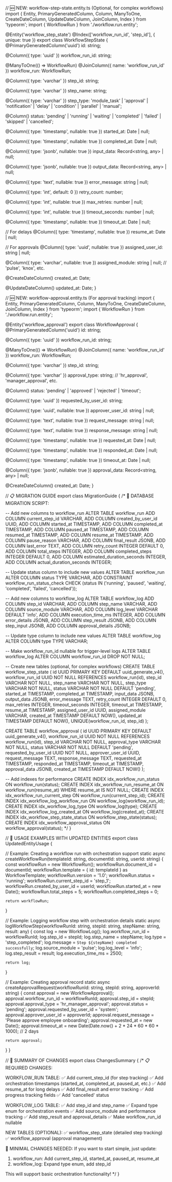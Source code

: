 // 🆕 NEW: workflow-step-state.entity.ts (Optional, for complex workflows)
import { Entity, PrimaryGeneratedColumn, Column, ManyToOne, CreateDateColumn, UpdateDateColumn, JoinColumn, Index } from 'typeorm';
import { WorkflowRun } from './workflow.run.entity';

@Entity('workflow_step_state')
@Index(['workflow_run_id', 'step_id'], { unique: true })
export class WorkflowStepState {
  @PrimaryGeneratedColumn('uuid')
  id: string;

  @Column({ type: 'uuid' })
  workflow_run_id: string;

  @ManyToOne(() => WorkflowRun)
  @JoinColumn({ name: 'workflow_run_id' })
  workflow_run: WorkflowRun;

  @Column({ type: 'varchar' })
  step_id: string;

  @Column({ type: 'varchar' })
  step_name: string;

  @Column({ type: 'varchar' })
  step_type: 'module_task' | 'approval' | 'notification' | 'delay' | 'condition' | 'parallel' | 'manual';

  @Column()
  status: 'pending' | 'running' | 'waiting' | 'completed' | 'failed' | 'skipped' | 'cancelled';

  @Column({ type: 'timestamp', nullable: true })
  started_at: Date | null;

  @Column({ type: 'timestamp', nullable: true })
  completed_at: Date | null;

  @Column({ type: 'jsonb', nullable: true })
  input_data: Record<string, any> | null;

  @Column({ type: 'jsonb', nullable: true })
  output_data: Record<string, any> | null;

  @Column({ type: 'text', nullable: true })
  error_message: string | null;

  @Column({ type: 'int', default: 0 })
  retry_count: number;

  @Column({ type: 'int', nullable: true })
  max_retries: number | null;

  @Column({ type: 'int', nullable: true })
  timeout_seconds: number | null;

  @Column({ type: 'timestamp', nullable: true })
  timeout_at: Date | null;

  // For delays
  @Column({ type: 'timestamp', nullable: true })
  resume_at: Date | null;

  // For approvals
  @Column({ type: 'uuid', nullable: true })
  assigned_user_id: string | null;

  @Column({ type: 'varchar', nullable: true })
  assigned_module: string | null; // 'pulse', 'knox', etc.

  @CreateDateColumn()
  created_at: Date;

  @UpdateDateColumn()
  updated_at: Date;
}

// 🆕 NEW: workflow-approval.entity.ts (For approval tracking)
import { Entity, PrimaryGeneratedColumn, Column, ManyToOne, CreateDateColumn, JoinColumn, Index } from 'typeorm';
import { WorkflowRun } from './workflow.run.entity';

@Entity('workflow_approval')
export class WorkflowApproval {
  @PrimaryGeneratedColumn('uuid')
  id: string;

  @Column({ type: 'uuid' })
  workflow_run_id: string;

  @ManyToOne(() => WorkflowRun)
  @JoinColumn({ name: 'workflow_run_id' })
  workflow_run: WorkflowRun;

  @Column({ type: 'varchar' })
  step_id: string;

  @Column({ type: 'varchar' })
  approval_type: string; // 'hr_approval', 'manager_approval', etc.

  @Column()
  status: 'pending' | 'approved' | 'rejected' | 'timeout';

  @Column({ type: 'uuid' })
  requested_by_user_id: string;

  @Column({ type: 'uuid', nullable: true })
  approver_user_id: string | null;

  @Column({ type: 'text', nullable: true })
  request_message: string | null;

  @Column({ type: 'text', nullable: true })
  response_message: string | null;

  @Column({ type: 'timestamp', nullable: true })
  requested_at: Date | null;

  @Column({ type: 'timestamp', nullable: true })
  responded_at: Date | null;

  @Column({ type: 'timestamp', nullable: true })
  timeout_at: Date | null;

  @Column({ type: 'jsonb', nullable: true })
  approval_data: Record<string, any> | null;

  @CreateDateColumn()
  created_at: Date;
}

// 📋 MIGRATION GUIDE
export class MigrationGuide {
  /*
  🔧 DATABASE MIGRATION SCRIPT:
  
  -- Add new columns to workflow_run
  ALTER TABLE workflow_run 
  ADD COLUMN current_step_id VARCHAR,
  ADD COLUMN created_by_user_id UUID,
  ADD COLUMN started_at TIMESTAMP,
  ADD COLUMN completed_at TIMESTAMP,
  ADD COLUMN paused_at TIMESTAMP,
  ADD COLUMN resumed_at TIMESTAMP,
  ADD COLUMN resume_at TIMESTAMP,
  ADD COLUMN pause_reason VARCHAR,
  ADD COLUMN final_result JSONB,
  ADD COLUMN last_error TEXT,
  ADD COLUMN retry_count INTEGER DEFAULT 0,
  ADD COLUMN total_steps INTEGER,
  ADD COLUMN completed_steps INTEGER DEFAULT 0,
  ADD COLUMN estimated_duration_seconds INTEGER,
  ADD COLUMN actual_duration_seconds INTEGER;

  -- Update status column to include new values
  ALTER TABLE workflow_run 
  ALTER COLUMN status TYPE VARCHAR,
  ADD CONSTRAINT workflow_run_status_check 
  CHECK (status IN ('running', 'paused', 'waiting', 'completed', 'failed', 'cancelled'));

  -- Add new columns to workflow_log
  ALTER TABLE workflow_log 
  ADD COLUMN step_id VARCHAR,
  ADD COLUMN step_name VARCHAR,
  ADD COLUMN source_module VARCHAR,
  ADD COLUMN log_level VARCHAR DEFAULT 'info',
  ADD COLUMN execution_time_ms INTEGER,
  ADD COLUMN error_details JSONB,
  ADD COLUMN step_result JSONB,
  ADD COLUMN step_input JSONB,
  ADD COLUMN approval_details JSONB;

  -- Update type column to include new values
  ALTER TABLE workflow_log 
  ALTER COLUMN type TYPE VARCHAR;

  -- Make workflow_run_id nullable for trigger-level logs
  ALTER TABLE workflow_log 
  ALTER COLUMN workflow_run_id DROP NOT NULL;

  -- Create new tables (optional, for complex workflows)
  CREATE TABLE workflow_step_state (
    id UUID PRIMARY KEY DEFAULT uuid_generate_v4(),
    workflow_run_id UUID NOT NULL REFERENCES workflow_run(id),
    step_id VARCHAR NOT NULL,
    step_name VARCHAR NOT NULL,
    step_type VARCHAR NOT NULL,
    status VARCHAR NOT NULL DEFAULT 'pending',
    started_at TIMESTAMP,
    completed_at TIMESTAMP,
    input_data JSONB,
    output_data JSONB,
    error_message TEXT,
    retry_count INTEGER DEFAULT 0,
    max_retries INTEGER,
    timeout_seconds INTEGER,
    timeout_at TIMESTAMP,
    resume_at TIMESTAMP,
    assigned_user_id UUID,
    assigned_module VARCHAR,
    created_at TIMESTAMP DEFAULT NOW(),
    updated_at TIMESTAMP DEFAULT NOW(),
    UNIQUE(workflow_run_id, step_id)
  );

  CREATE TABLE workflow_approval (
    id UUID PRIMARY KEY DEFAULT uuid_generate_v4(),
    workflow_run_id UUID NOT NULL REFERENCES workflow_run(id),
    step_id VARCHAR NOT NULL,
    approval_type VARCHAR NOT NULL,
    status VARCHAR NOT NULL DEFAULT 'pending',
    requested_by_user_id UUID NOT NULL,
    approver_user_id UUID,
    request_message TEXT,
    response_message TEXT,
    requested_at TIMESTAMP,
    responded_at TIMESTAMP,
    timeout_at TIMESTAMP,
    approval_data JSONB,
    created_at TIMESTAMP DEFAULT NOW()
  );

  -- Add indexes for performance
  CREATE INDEX idx_workflow_run_status ON workflow_run(status);
  CREATE INDEX idx_workflow_run_resume_at ON workflow_run(resume_at) WHERE resume_at IS NOT NULL;
  CREATE INDEX idx_workflow_run_current_step ON workflow_run(current_step_id);
  CREATE INDEX idx_workflow_log_workflow_run ON workflow_log(workflow_run_id);
  CREATE INDEX idx_workflow_log_type ON workflow_log(type);
  CREATE INDEX idx_workflow_log_created_at ON workflow_log(created_at);
  CREATE INDEX idx_workflow_step_state_status ON workflow_step_state(status);
  CREATE INDEX idx_workflow_approval_status ON workflow_approval(status);
  */
}

// 🎯 USAGE EXAMPLES WITH UPDATED ENTITIES
export class UpdatedEntityUsage {
  
  // Example: Creating a workflow run with orchestration support
  static async createWorkflowRun(templateId: string, documentId: string, userId: string) {
    const workflowRun = new WorkflowRun();
    workflowRun.document_id = documentId;
    workflowRun.template = { id: templateId } as WorkflowTemplate;
    workflowRun.version = '1.0';
    workflowRun.status = 'running';
    workflowRun.current_step_id = 'step_1';
    workflowRun.created_by_user_id = userId;
    workflowRun.started_at = new Date();
    workflowRun.total_steps = 5;
    workflowRun.completed_steps = 0;
    
    return workflowRun;
  }

  // Example: Logging workflow step with orchestration details
  static async logWorkflowStep(workflowRunId: string, stepId: string, stepName: string, result: any) {
    const log = new WorkflowLog();
    log.workflow_run_id = workflowRunId;
    log.step_id = stepId;
    log.step_name = stepName;
    log.type = 'step_completed';
    log.message = `Step ${stepName} completed successfully`;
    log.source_module = 'pulse';
    log.log_level = 'info';
    log.step_result = result;
    log.execution_time_ms = 2500;
    
    return log;
  }

  // Example: Creating approval record
  static async createApprovalRequest(workflowRunId: string, stepId: string, approverId: string) {
    const approval = new WorkflowApproval();
    approval.workflow_run_id = workflowRunId;
    approval.step_id = stepId;
    approval.approval_type = 'hr_manager_approval';
    approval.status = 'pending';
    approval.requested_by_user_id = 'system';
    approval.approver_user_id = approverId;
    approval.request_message = 'Please approve employee onboarding';
    approval.requested_at = new Date();
    approval.timeout_at = new Date(Date.now() + 2 * 24 * 60 * 60 * 1000); // 2 days
    
    return approval;
  }
}

// 🎯 SUMMARY OF CHANGES
export class ChangesSummary {
  /*
  📋 REQUIRED CHANGES:

  WORKFLOW_RUN TABLE:
  ✅ Add current_step_id (for step tracking)
  ✅ Add orchestration timestamps (started_at, completed_at, paused_at, etc.)
  ✅ Add resume_at for long delays
  ✅ Add final_result and error tracking
  ✅ Add progress tracking fields
  ✅ Add 'cancelled' status

  WORKFLOW_LOG TABLE:
  ✅ Add step_id and step_name
  ✅ Expand type enum for orchestration events
  ✅ Add source_module and performance tracking
  ✅ Add step_result and approval_details
  ✅ Make workflow_run_id nullable

  NEW TABLES (OPTIONAL):
  ✅ workflow_step_state (detailed step tracking)
  ✅ workflow_approval (approval management)

  🎯 MINIMAL CHANGES NEEDED:
  If you want to start simple, just update:
  1. workflow_run: Add current_step_id, started_at, paused_at, resume_at
  2. workflow_log: Expand type enum, add step_id
  
  This will support basic orchestration functionality!
  */
}